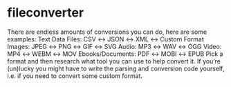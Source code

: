 # fileconverter
There are endless amounts of conversions you can do, here are some examples: Text Data Files: CSV :left_right_arrow: JSON :left_right_arrow: XML :left_right_arrow: Custom Format Images: JPEG :left_right_arrow: PNG :left_right_arrow: GIF :left_right_arrow: SVG Audio: MP3 :left_right_arrow: WAV :left_right_arrow: OGG Video: MP4 :left_right_arrow: WEBM :left_right_arrow: MOV Ebooks/Documents: PDF :left_right_arrow: MOBI :left_right_arrow: EPUB Pick a format and then research what tool you can use to help convert it. If you’re (un)lucky you might have to write the parsing and conversion code yourself, i.e. if you need to convert some custom format.
